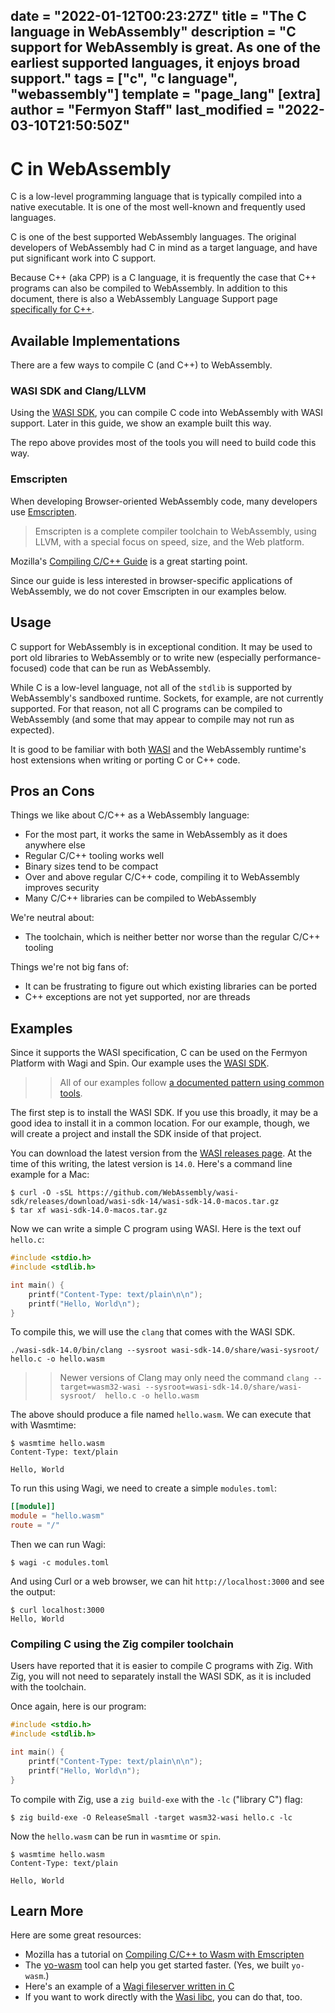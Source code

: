 date = "2022-01-12T00:23:27Z"
title = "The C language in WebAssembly"
description = "C support for WebAssembly is great. As one of the earliest supported languages, it enjoys broad support."
tags = ["c", "c language", "webassembly"]
template = "page_lang"
[extra]
author = "Fermyon Staff"
last_modified = "2022-03-10T21:50:50Z"
---
# C in WebAssembly

C is a low-level programming language that is typically compiled into a native executable. It is one of the most well-known and frequently used languages.

C is one of the best supported WebAssembly languages. The original developers of WebAssembly had C in mind as a target language, and have put significant work into C support.

Because C++ (aka CPP) is a C language, it is frequently the case that C++ programs can also be compiled to WebAssembly. In addition to this document, there is also a WebAssembly Language Support page [specifically for C++](/wasm-languages/cpp).

## Available Implementations

There are a few ways to compile C (and C++) to WebAssembly.

### WASI SDK and Clang/LLVM

Using the [WASI SDK](https://github.com/WebAssembly/wasi-sdk), you can compile C code into WebAssembly with WASI support. Later in this guide, we show an example built this way.

The repo above provides most of the tools you will need to build code this way.

### Emscripten

When developing Browser-oriented WebAssembly code, many developers use [Emscripten](https://emscripten.org/index.html).

> Emscripten is a complete compiler toolchain to WebAssembly, using LLVM, with a special focus on speed, size, and the Web platform.

Mozilla's [Compiling C/C++ Guide](https://developer.mozilla.org/en-US/docs/WebAssembly/C_to_wasm) is a great starting point.

Since our guide is less interested in browser-specific applications of WebAssembly, we do not cover Emscripten in our examples below.

## Usage

C support for WebAssembly is in exceptional condition. It may be used to port old libraries to WebAssembly or to write new (especially performance-focused) code that can be run as WebAssembly.

While C is a low-level language, not all of the `stdlib` is supported by WebAssembly's sandboxed runtime. Sockets, for example, are not currently supported. For that reason, not all C programs can be compiled to WebAssembly (and some that may appear to compile may not run as expected).

It is good to be familiar with both [WASI](https://wasi.dev) and the WebAssembly runtime's host extensions when writing or porting C or C++ code.

## Pros an Cons

Things we like about C/C++ as a WebAssembly language:

- For the most part, it works the same in WebAssembly as it does anywhere else
- Regular C/C++ tooling works well
- Binary sizes tend to be compact
- Over and above regular C/C++ code, compiling it to WebAssembly improves security
- Many C/C++ libraries can be compiled to WebAssembly

We're neutral about:

- The toolchain, which is neither better nor worse than the regular C/C++ tooling

Things we're not big fans of:

- It can be frustrating to figure out which existing libraries can be ported
- C++ exceptions are not yet supported, nor are threads

## Examples

Since it supports the WASI specification, C can be used on the Fermyon Platform with Wagi and Spin. Our example uses the [WASI SDK](https://github.com/WebAssembly/wasi-sdk).

>> All of our examples follow [a documented pattern using common tools](/wasm-languages/about-examples).

The first step is to install the WASI SDK. If you use this broadly, it may be a good idea to install it in a common location. For our example, though, we will create a project and install the SDK inside of that project.

You can download the latest version from the [WASI releases page](https://github.com/WebAssembly/wasi-sdk/releases).
At the time of this writing, the latest version is `14.0`. Here's a command line example for a Mac:

```console
$ curl -O -sSL https://github.com/WebAssembly/wasi-sdk/releases/download/wasi-sdk-14/wasi-sdk-14.0-macos.tar.gz
$ tar xf wasi-sdk-14.0-macos.tar.gz
```

Now we can write a simple C program using WASI. Here is the text ouf `hello.c`:

```c
#include <stdio.h>
#include <stdlib.h>

int main() {
    printf("Content-Type: text/plain\n\n");
    printf("Hello, World\n");
}
```

To compile this, we will use the `clang` that comes with the WASI SDK.

```console
./wasi-sdk-14.0/bin/clang --sysroot wasi-sdk-14.0/share/wasi-sysroot/ hello.c -o hello.wasm
```

>> Newer versions of Clang may only need the command `clang --target=wasm32-wasi --sysroot=wasi-sdk-14.0/share/wasi-sysroot/  hello.c -o hello.wasm`

The above should produce a file named `hello.wasm`. We can execute that with Wasmtime:

```
$ wasmtime hello.wasm
Content-Type: text/plain

Hello, World
```

To run this using Wagi, we need to create a simple `modules.toml`:

```toml
[[module]]
module = "hello.wasm"
route = "/"
```

Then we can run Wagi:

```console
$ wagi -c modules.toml
```

And using Curl or a web browser, we can hit `http://localhost:3000` and see the output:

```console
$ curl localhost:3000
Hello, World
```

### Compiling C using the Zig compiler toolchain

Users have reported that it is easier to compile C programs with Zig. With Zig, you will not need to separately install the WASI SDK, as it is included with the toolchain.

Once again, here is our program:

```c
#include <stdio.h>
#include <stdlib.h>

int main() {
    printf("Content-Type: text/plain\n\n");
    printf("Hello, World\n");
}
```

To compile with Zig, use a `zig build-exe` with the `-lc` ("library C") flag:

```console
$ zig build-exe -O ReleaseSmall -target wasm32-wasi hello.c -lc
```

Now the `hello.wasm` can be run in `wasmtime` or `spin`.

```console
$ wasmtime hello.wasm
Content-Type: text/plain

Hello, World
```

## Learn More

Here are some great resources:

- Mozilla has a tutorial on [Compiling C/C++ to Wasm with Emscripten](https://developer.mozilla.org/en-US/docs/WebAssembly/C_to_wasm)
- The [yo-wasm](https://github.com/deislabs/yo-wasm) tool can help you get started faster. (Yes, we built `yo-wasm`.)
- Here's an example of a [Wagi fileserver written in C](https://github.com/deislabs/wagi-fileserver-c)
- If you want to work directly with the [Wasi libc](https://github.com/WebAssembly/wasi-libc), you can do that, too. 